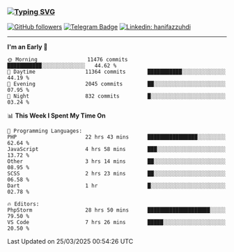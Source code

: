 ### [![Typing SVG](https://readme-typing-svg.herokuapp.com?font=lato&size=22&lines=Hi+There+👋)](https://git.io/typing-svg) 

[![GitHub followers](https://img.shields.io/github/followers/hanifazzuhdi?label=Follow&style=social)](https://github.com/hanifazzuhdi/?tab=follow) 
[![Telegram Badge](https://img.shields.io/badge/-hanif0198-blue?style=social&logo=telegram&link=https://www.t.me/hanif0198/)](https://www.t.me/hanif0198/) 
[![Linkedin: hanifazzuhdi](https://img.shields.io/badge/-hanifazzuhdi-blue?style=flat-square&logo=Linkedin&logoColor=white&link=https://www.linkedin.com/in/hanif-az-zuhdi-69688019b/)](https://www.linkedin.com/in/hanif-az-zuhdi-69688019b/) 

<hr/>

<!--START_SECTION:waka-->
**I'm an Early 🐤** 

```text
🌞 Morning                11476 commits       ███████████░░░░░░░░░░░░░░   44.62 % 
🌆 Daytime                11364 commits       ███████████░░░░░░░░░░░░░░   44.19 % 
🌃 Evening                2045 commits        ██░░░░░░░░░░░░░░░░░░░░░░░   07.95 % 
🌙 Night                  832 commits         █░░░░░░░░░░░░░░░░░░░░░░░░   03.24 % 
```


📊 **This Week I Spent My Time On** 

```text
💬 Programming Languages: 
PHP                      22 hrs 43 mins      ████████████████░░░░░░░░░   62.64 % 
JavaScript               4 hrs 58 mins       ███░░░░░░░░░░░░░░░░░░░░░░   13.72 % 
Other                    3 hrs 14 mins       ██░░░░░░░░░░░░░░░░░░░░░░░   08.95 % 
SCSS                     2 hrs 23 mins       ██░░░░░░░░░░░░░░░░░░░░░░░   06.58 % 
Dart                     1 hr                █░░░░░░░░░░░░░░░░░░░░░░░░   02.78 % 

🔥 Editors: 
PhpStorm                 28 hrs 50 mins      ████████████████████░░░░░   79.50 % 
VS Code                  7 hrs 26 mins       █████░░░░░░░░░░░░░░░░░░░░   20.50 % 
```


 Last Updated on 25/03/2025 00:54:26 UTC
<!--END_SECTION:waka-->
